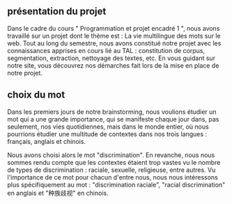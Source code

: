 ## présentation du projet

Dans le cadre du cours " Programmation et projet encadré 1 ", nous avons travaillé sur un projet dont le thème est : La vie multilingue des mots sur le web. Tout au long du semestre, nous avons constitué notre projet avec les connaissances apprises en cours lié au TAL : constitution de corpus, segmentation, extraction, nettoyage des textes, etc. En vous guidant sur notre site, vous découvrez nos démarches fait lors de la mise en place de notre projet. 

## choix du mot

Dans les premiers jours de notre brainstorming, nous voulions étudier un mot qui a une grande importance, qui se manifeste chaque jour dans, pas seulement, nos vies quotidiennes, mais dans le monde entier, où nous pourrions étudier une multitude de contextes dans nos trois langues : français, anglais et chinois. 

Nous avons choisi alors le mot "discrimination". En revanche, nous nous sommes rendu compte que les contextes étaient trop vastes vu le nombre de types de discrimination : raciale, sexuelle, religieuse, entre autres. Vu l'importance de ce mot pour chacun d'entre nous, nous nous intéressons plus spécifiquement au mot : "discrimination raciale", "racial discrimination" en anglais et "种族歧视" en chinois.
